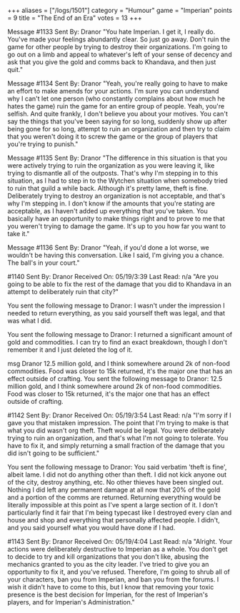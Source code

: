 +++
aliases = ["/logs/1501"]
category = "Humour"
game = "Imperian"
points = 9
title = "The End of an Era"
votes = 13
+++

Message #1133	Sent By: Dranor
"You hate Imperian. I get it, I really do. You've made your feelings abundantly clear. So just go away. Don't ruin the game for other people by trying to destroy their organizations. I'm going to go out on a limb and appeal to whatever's left of your sense of decency and ask that you give the gold and comms back to Khandava, and then just quit."

Message #1134	Sent By: Dranor
"Yeah, you're really going to have to make an effort to make amends for your actions. I'm sure you can understand why I can't let one person (who constantly complains about how much he hates the game) ruin the game for an entire group of people. Yeah, you're selfish. And quite frankly, I don't believe you about your motives. You can't say the things that you've been saying for so long, suddenly show up after being gone for so long, attempt to ruin an organization and then try to claim that you weren't doing it to screw the game or the group of players that you're trying to punish."

Message #1135	Sent By: Dranor
"The difference in this situation is that you were actively trying to ruin the organization as you were leaving it, like trying to dismantle all of the outposts. That's why I'm stepping in to this situation, as I had to step in to the Wytchen situation when somebody tried to ruin that guild a while back. Although it's pretty lame, theft is fine. Deliberately trying to destroy an organization is not acceptable, and that's why I'm stepping in. I don't know if the amounts that you're stating are acceptable, as I haven't added up everything that you've taken. You basically have an opportunity to make things right and to prove to me that you weren't trying to damage the game. It's up to you how far you want to take it."

Message #1136	Sent By: Dranor
"Yeah, if you'd done a lot worse, we wouldn't be having this conversation. Like I said, I'm giving you a chance. The ball's in your court."

#1140  Sent By: Dranor  Received On: 05/19/3:39  Last Read: n/a
"Are you going to be able to fix the rest of the damage that you did to Khandava in an attempt to deliberately ruin that city?"

You sent the following message to Dranor: I wasn't under the impression I needed to return everything, as you said yourself theft was legal, and that was what I did.

You sent the following message to Dranor: I returned a significant amount of gold and commodities. I can try to find an exact breakdown, though I don't remember it and I just deleted the log of it.

msg Dranor 12.5 million gold, and I think somewhere around 2k of non-food commodities. Food was closer to 15k returned, it's the major one that has an effect outside of crafting.
You sent the following message to Dranor: 12.5 million gold, and I think somewhere around 2k of non-food commodities. Food was closer to 15k returned, it's the major one that has an effect outside of crafting.


#1142  Sent By: Dranor  Received On: 05/19/3:54  Last Read: n/a
"I'm sorry if I gave you that mistaken impression. The point that I'm trying to make is that what you did wasn't org theft. Theft would be legal. You were deliberately trying to ruin an organization, and that's what I'm not going to tolerate. You have to fix it, and simply returning a small fraction of the damage that you did isn't going to be sufficient."

You sent the following message to Dranor: You said verbatim 'theft is fine', albeit lame. I did not do anything other than theft. I did not kick anyone out of the city, destroy anything, etc. No other thieves have been singled out. Nothing I did left any permanent damage at all now that 20% of the gold and a portion of the comms are returned. Returning everything would be literally impossible at this point as I've spent a large section of it. I don't particularly find it fair that I'm being typecast like I destroyed every clan and house and shop and everything that personally affected people. I didn't, and you said yourself what you would have done if I had.

#1143  Sent By: Dranor  Received On: 05/19/4:04  Last Read: n/a
"Alright. Your actions were deliberately destructive to Imperian as a whole. You don't get to decide to try and kill organizations that you don't like, abusing the mechanics granted to you as the city leader. I've tried to give you an opportunity to fix it, and you've refused. Therefore, I'm going to shrub all of your characters, ban you from Imperian, and ban you from the forums. I wish it didn't have to come to this, but I know that removing your toxic presence is the best decision for Imperian, for the rest of Imperian's players, and for Imperian's Administration."